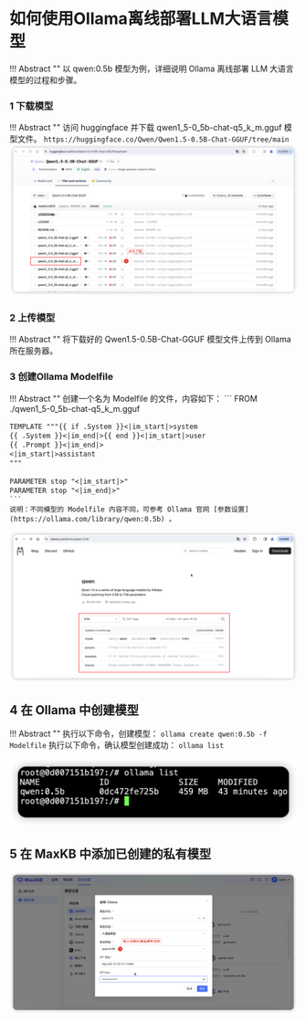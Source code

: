 # 如何使用Ollama离线部署LLM大语言模型


!!! Abstract "" 
    以 qwen:0.5b 模型为例，详细说明 Ollama 离线部署 LLM 大语言模型的过程和步骤。

### 1 下载模型

!!! Abstract ""
    访问 huggingface 并下载 qwen1_5-0_5b-chat-q5_k_m.gguf 模型文件。
    ```
    https://huggingface.co/Qwen/Qwen1.5-0.5B-Chat-GGUF/tree/main
    ```
![下载模型](../img/FAQ/downModel.png)

### 2 上传模型

!!! Abstract ""
    将下载好的 Qwen1.5-0.5B-Chat-GGUF 模型文件上传到 Ollama 所在服务器。

### 3 创建Ollama Modelfile

!!! Abstract ""
    创建一个名为 Modelfile 的文件，内容如下：
    ```
    FROM ./qwen1_5-0_5b-chat-q5_k_m.gguf

    TEMPLATE """{{ if .System }}<|im_start|>system
    {{ .System }}<|im_end|>{{ end }}<|im_start|>user
    {{ .Prompt }}<|im_end|>
    <|im_start|>assistant
    """

    PARAMETER stop "<|im_start|>"
    PARAMETER stop "<|im_end|>"
    ```
    说明：不同模型的 Modelfile 内容不同，可参考 Ollama 官网 [参数设置](https://ollama.com/library/qwen:0.5b) 。

![模型参数模版](../img/FAQ/modelSetting.png)


## 4 在 Ollama 中创建模型

!!! Abstract ""
    执行以下命令，创建模型：
    ```
    ollama create qwen:0.5b -f Modelfile
    ```
    执行以下命令，确认模型创建成功：
    ```
    ollama list
    ```

![ollama查看模型列表](../img/FAQ/ollamaList.png)

## 5 在 MaxKB 中添加已创建的私有模型

![MaxKB中添加模型](../img/FAQ/MaxKBaddModel.png)